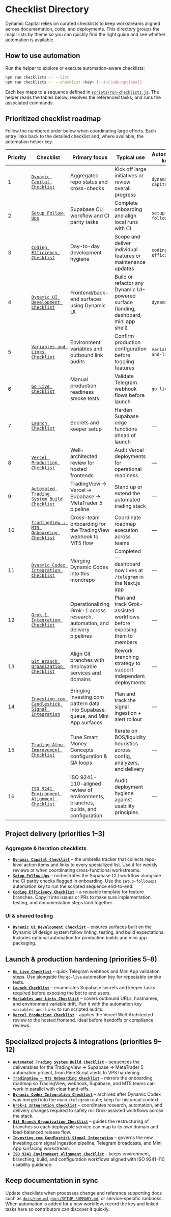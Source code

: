 # Checklist Directory

Dynamic Capital relies on curated checklists to keep workstreams aligned across
documentation, code, and deployments. This directory groups the major lists by
theme so you can quickly find the right guide and see whether automation is
available.

## How to use automation

Run the helper to explore or execute automation-aware checklists:

```bash
npm run checklists -- --list
npm run checklists -- --checklist <key> [--include-optional]
```

Each key maps to a sequence defined in
[`scripts/run-checklists.js`](../scripts/run-checklists.js). The helper reads
the tables below, resolves the referenced tasks, and runs the associated
commands.

## Prioritized checklist roadmap

Follow the numbered order below when coordinating large efforts. Each entry
links back to the detailed checklist and, where available, the automation helper
key.

| Priority | Checklist                                                                                  | Primary focus                                                                   | Typical use                                                                           | Automation key        |
| -------- | ------------------------------------------------------------------------------------------ | ------------------------------------------------------------------------------- | ------------------------------------------------------------------------------------- | --------------------- |
| 1        | [`Dynamic Capital Checklist`](./dynamic-capital-checklist.md)                              | Aggregated repo status and cross-checks                                         | Kick off large initiatives or review overall progress                                 | `dynamic-capital`     |
| 2        | [`Setup Follow-Ups`](./dynamic-capital-checklist.md#setup-follow-ups)                      | Supabase CLI workflow and CI parity tasks                                       | Complete onboarding and align local runs with CI                                      | `setup-followups`     |
| 3        | [`Coding Efficiency Checklist`](./coding-efficiency-checklist.md)                          | Day-to-day development hygiene                                                  | Scope and deliver individual features or maintenance updates                          | `coding-efficiency`   |
| 4        | [`Dynamic UI Development Checklist`](./dynamic-ui-development-checklist.md)                | Frontend/back-end surfaces using Dynamic UI                                     | Build or refactor any Dynamic UI-powered surface (landing, dashboard, mini app shell) | `dynamic-ui`          |
| 5        | [`Variables and Links Checklist`](./VARIABLES_AND_LINKS_CHECKLIST.md)                      | Environment variables and outbound link audits                                  | Confirm production configuration before toggling features                             | `variables-and-links` |
| 6        | [`Go Live Checklist`](./GO_LIVE_CHECKLIST.md)                                              | Manual production readiness smoke tests                                         | Validate Telegram webhook flows before launch                                         | `go-live`             |
| 7        | [`Launch Checklist`](./LAUNCH_CHECKLIST.md)                                                | Secrets and keeper setup                                                        | Harden Supabase edge functions ahead of launch                                        | —                     |
| 8        | [`Vercel Production Checklist`](./VERCEL_PRODUCTION_CHECKLIST.md)                          | Well-architected review for hosted frontends                                    | Audit Vercel deployments for operational readiness                                    | —                     |
| 9        | [`Automated Trading System Build Checklist`](./automated-trading-checklist.md)             | TradingView → Vercel → Supabase → MetaTrader 5 pipeline                         | Stand up or extend the automated trading stack                                        | —                     |
| 10       | [`TradingView → MT5 Onboarding Checklist`](./TRADINGVIEW_MT5_ONBOARDING_CHECKLIST.md)      | Cross-team onboarding for the TradingView webhook to MT5 flow                   | Coordinate roadmap execution across teams                                             | —                     |
| 11       | [`Dynamic Codex Integration Checklist`](./dynamic_codex_integration_checklist.md)          | Merging Dynamic Codex into this monorepo                                        | Completed — dashboard now lives at `/telegram` in the Next.js app                  | —                     |
| 12       | [`Grok-1 Integration Checklist`](./grok-1-integration-checklist.md)                        | Operationalizing Grok-1 across research, automation, and delivery pipelines     | Plan and track Grok-assisted workflows before exposing them to members                  | —                     |
| 13       | [`Git Branch Organization Checklist`](./git-branch-organization-checklist.md)              | Align Git branches with deployable services and domains                         | Rework branching strategy to support independent deployments                  | —                     |
| 14       | [`Investing.com Candlestick Signal Integration`](./investing-com-candlestick-checklist.md) | Bringing Investing.com pattern data into Supabase, queue, and Mini App surfaces | Plan and track the signal ingestion + alert rollout                  | —                     |
| 15       | [`Trading Algo Improvement Checklist`](./trading-algo-improvement-checklist.md)            | Tune Smart Money Concepts configuration & QA loops                              | Iterate on BOS/liquidity heuristics across config, analyzers, and delivery            | —                     |
| 16       | [`ISO 9241 Environment Alignment Checklist`](./iso9241_environment_checklist.md)          | ISO 9241-110-aligned review of environments, branches, builds, and configuration | Audit deployment hygiene against usability principles               | —                     |

## Project delivery (priorities 1–3)

### Aggregate & iteration checklists

- **[`Dynamic Capital Checklist`](./dynamic-capital-checklist.md)** – the
  umbrella tracker that collects repo-level action items and links to every
  specialized list. Use it for weekly reviews or when coordinating
  cross-functional workstreams.
- **[`Setup Follow-Ups`](./dynamic-capital-checklist.md#setup-follow-ups)** –
  orchestrates the Supabase CLI workflow alongside the CI parity checks flagged
  in onboarding. Use the `setup-followups` automation key to run the scripted
  sequence end-to-end.
- **[`Coding Efficiency Checklist`](./coding-efficiency-checklist.md)** – a
  reusable template for feature branches. Copy it into issues or PRs to make
  sure implementation, testing, and documentation steps land together.

### UI & shared tooling

- **[`Dynamic UI Development Checklist`](./dynamic-ui-development-checklist.md)**
  – ensures surfaces built on the Dynamic UI design system follow linting,
  testing, and build expectations. Includes optional automation for production
  builds and mini app packaging.

## Launch & production hardening (priorities 5–8)

- **[`Go Live Checklist`](./GO_LIVE_CHECKLIST.md)** – quick Telegram webhook and
  Mini App validation steps. Use alongside the `go-live` automation key for
  repeatable smoke tests.
- **[`Launch Checklist`](./LAUNCH_CHECKLIST.md)** – enumerates Supabase secrets
  and keeper tasks required before exposing the bot to end users.
- **[`Variables and Links Checklist`](./VARIABLES_AND_LINKS_CHECKLIST.md)** –
  covers outbound URLs, hostnames, and environment variable drift. Pair it with
  the automation key `variables-and-links` to run scripted audits.
- **[`Vercel Production Checklist`](./VERCEL_PRODUCTION_CHECKLIST.md)** –
  applies the Vercel Well-Architected review to the hosted frontend. Ideal
  before handoffs or compliance reviews.

## Specialized projects & integrations (priorities 9–12)

- **[`Automated Trading System Build Checklist`](./automated-trading-checklist.md)**
  – sequences the deliverables for the TradingView → Supabase → MetaTrader 5
  automation project, from Pine Script alerts to VPS hardening.
- **[`TradingView → MT5 Onboarding Checklist`](./TRADINGVIEW_MT5_ONBOARDING_CHECKLIST.md)**
  – mirrors the onboarding roadmap so TradingView, webhook, Supabase, and MT5
  teams can work in parallel with clear hand-offs.
- **[`Dynamic Codex Integration Checklist`](./dynamic_codex_integration_checklist.md)**
  – archived after Dynamic Codex was merged into the main `/telegram` route;
  keep for historical context.
- **[`Grok-1 Integration Checklist`](./grok-1-integration-checklist.md)**
  – coordinates research, automation, and delivery changes required to safely
  roll Grok-assisted workflows across the stack.
- **[`Git Branch Organization Checklist`](./git-branch-organization-checklist.md)**
  – guides the restructuring of branches so each deployable service can map to
  its own domain and load-balanced release flow.
- **[`Investing.com Candlestick Signal Integration`](./investing-com-candlestick-checklist.md)**
  – governs the new Investing.com signal ingestion pipeline, Telegram
  broadcasts, and Mini App surfacing workstream.
- **[`ISO 9241 Environment Alignment Checklist`](./iso9241_environment_checklist.md)**
  – keeps environment, branching, build, and configuration workflows aligned
  with ISO 9241-110 usability guidance.

## Keep documentation in sync

Update checklists when processes change and reference supporting docs such as
[`docs/env.md`](./env.md), [`docs/SETUP_SUMMARY.md`](./SETUP_SUMMARY.md), or
service-specific runbooks. When automation is added for a new workflow, record
the key and linked tasks here so contributors can discover it quickly.
